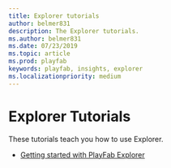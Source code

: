 ```yaml
---
title: Explorer tutorials
author: belmer831
description: The Explorer tutorials.
ms.author: belmer831
ms.date: 07/23/2019    
ms.topic: article
ms.prod: playfab
keywords: playfab, insights, explorer
ms.localizationpriority: medium
---
```


# Explorer Tutorials

These tutorials teach you how to use Explorer.

- [Getting started with PlayFab Explorer](getting-started-with-playfab-explorer.md)
